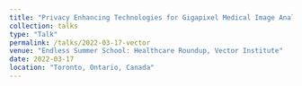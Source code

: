 ```yaml
---
title: "Privacy Enhancing Technologies for Gigapixel Medical Image Analysis"
collection: talks
type: "Talk"
permalink: /talks/2022-03-17-vector
venue: "Endless Summer School: Healthcare Roundup, Vector Institute"
date: 2022-03-17
location: "Toronto, Ontario, Canada"
---
```

